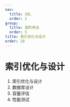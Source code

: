 ```yaml
---
nav:
  title: SQL
  order: 2
group:
  title: 高阶用法
  order: 5
title: 索引优化与设计
order: 20
---
```


# 索引优化与设计

1. 索引优化与设计
2. 数据库设计
3. 容量评估
4. 性能测试
